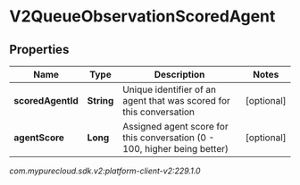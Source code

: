 # V2QueueObservationScoredAgent


## Properties

| Name | Type | Description | Notes |
| ------------ | ------------- | ------------- | ------------- |
| **scoredAgentId** | **String** | Unique identifier of an agent that was scored for this conversation |  [optional] |
| **agentScore** | **Long** | Assigned agent score for this conversation (0 - 100, higher being better) |  [optional] |




_com.mypurecloud.sdk.v2:platform-client-v2:229.1.0_
